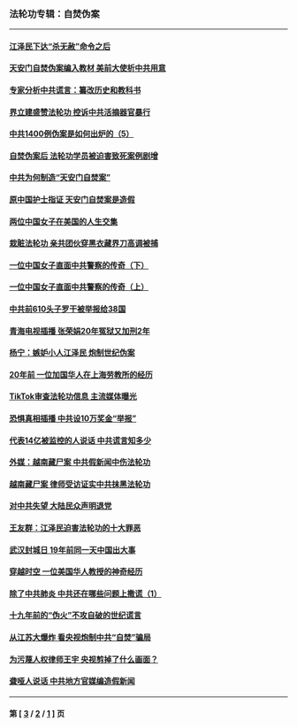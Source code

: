 ### 法轮功专辑：自焚伪案
---
#### [江泽民下达“杀无赦”命令之后](../../pages/nf5562/n13878084.md?07280430) 
#### [天安门自焚伪案编入教材 美前大使析中共用意](../../pages/nf5562/n13791932.md?07280430) 
#### [专家分析中共谎言：纂改历史和教科书](../../pages/nf5562/n13781542.md?07280430) 
#### [界立建盛赞法轮功 控诉中共活摘器官暴行](../../pages/nf5562/n13781971.md?07280430) 
#### [中共1400例伪案是如何出炉的（5）](../../pages/nf5562/n13226831.md?07280430) 
#### [自焚伪案后 法轮功学员被迫害致死案例剧增](../../pages/nf5562/n13190600.md?07280430) 
#### [中共为何制造“天安门自焚案”](../../pages/nf5562/n13183270.md?07280430) 
#### [原中国护士指证 天安门自焚案是造假](../../pages/nf5562/n13172289.md?07280430) 
#### [两位中国女子在美国的人生交集](../../pages/nf5562/n13156138.md?07280430) 
#### [栽赃法轮功 亲共团伙穿黑衣藏界刀高调被捕](../../pages/nf5562/n13073780.md?07280430) 
#### [一位中国女子直面中共警察的传奇（下）](../../pages/nf5562/n12989706.md?07280430) 
#### [一位中国女子直面中共警察的传奇（上）](../../pages/nf5562/n12985072.md?07280430) 
#### [中共前610头子罗干被举报给38国](../../pages/nf5562/n12975419.md?07280430) 
#### [青海电视插播 张荣娟20年冤狱又加刑2年](../../pages/nf5562/n12738166.md?07280430) 
#### [杨宁：嫉妒小人江泽民 炮制世纪伪案](../../pages/nf5562/n12724108.md?07280430) 
#### [20年前 一位加国华人在上海劳教所的经历](../../pages/nf5562/n12707932.md?07280430) 
#### [TikTok审查法轮功信息 主流媒体曝光](../../pages/nf5562/n12362336.md?07280430) 
#### [恐惧真相插播 中共设10万奖金“举报”](../../pages/nf5562/n12306396.md?07280430) 
#### [代表14亿被监控的人说话 中共谎言知多少](../../pages/nf5562/n12297484.md?07280430) 
#### [外媒：越南藏尸案 中共假新闻中伤法轮功](../../pages/nf5562/n12264411.md?07280430) 
#### [越南藏尸案 律师受访证实中共抹黑法轮功](../../pages/nf5562/n12261878.md?07280430) 
#### [对中共失望 大陆民众声明退党](../../pages/nf5562/n12187315.md?07280430) 
#### [王友群：江泽民迫害法轮功的十大罪恶](../../pages/nf5562/n12169074.md?07280430) 
#### [武汉封城日 19年前同一天中国出大事](../../pages/nf5562/n12150901.md?07280430) 
#### [穿越时空  一位美国华人教授的神奇经历](../../pages/nf5562/n12097460.md?07280430) 
#### [除了中共肺炎 中共还在哪些问题上撒谎（1）](../../pages/nf5562/n11955770.md?07280430) 
#### [十九年前的“伪火”不攻自破的世纪谎言](../../pages/nf5562/n11813238.md?07280430) 
#### [从江苏大爆炸 看央视炮制中共“自焚”骗局](../../pages/nf5562/n11140275.md?07280430) 
#### [为污蔑人权律师王宇 央视剪掉了什么画面？](../../pages/nf5562/n11130142.md?07280430) 
#### [聋哑人说话 中共地方官媒编造假新闻](../../pages/nf5562/n11006067.md?07280430) 

---
#### 第 [ [3](./3.md?07280430) / [2](./2.md?07280430) / [1](./1.md?07280430) ] 页
